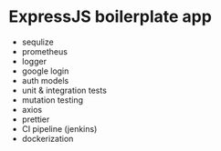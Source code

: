 # ExpressJS boilerplate app

- sequlize
- prometheus
- logger
- google login
- auth models
- unit & integration tests
- mutation testing
- axios
- prettier
- CI pipeline (jenkins)
- dockerization
